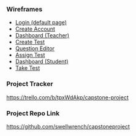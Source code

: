 ### Wireframes

* [Login (default page)](https://github.com/swellwrench/liftoff-assignments/blob/master/P3-Project_Planning/Login%20(default%20page).pdf)
* [Create Account](https://github.com/swellwrench/liftoff-assignments/blob/master/P3-Project_Planning/Create%20Account.pdf)
* [Dashboard (Teacher)](https://github.com/swellwrench/liftoff-assignments/blob/master/P3-Project_Planning/Dashboard%20(Teacher).pdf)
* [Create Test](https://github.com/swellwrench/liftoff-assignments/blob/master/P3-Project_Planning/Create%20Test.pdf)
* [Question Editor](https://github.com/swellwrench/liftoff-assignments/blob/master/P3-Project_Planning/Question%20Editor.pdf)
* [Assign Test](https://github.com/swellwrench/liftoff-assignments/blob/master/P3-Project_Planning/Assign%20Test.pdf)
* [Dashboard (Student)](https://github.com/swellwrench/liftoff-assignments/blob/master/P3-Project_Planning/Dashboard%20(Student).pdf)
* [Take Test](https://github.com/swellwrench/liftoff-assignments/blob/master/P3-Project_Planning/Take%20Test.pdf)

### Project Tracker

https://trello.com/b/tpxWdAkp/capstone-project

### Project Repo Link

https://github.com/swellwrench/capstoneproject